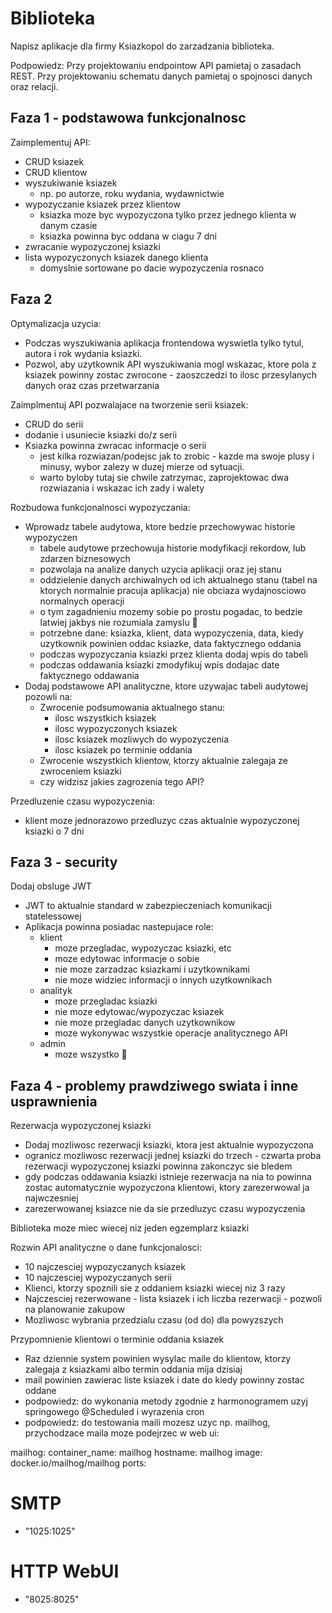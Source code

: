 # Biblioteka

Napisz aplikacje dla firmy Ksiazkopol do zarzadzania biblioteka.

Podpowiedz: Przy projektowaniu endpointow API pamietaj o zasadach REST. Przy projektowaniu schematu danych pamietaj o spojnosci danych oraz relacji.

## Faza 1 - podstawowa funkcjonalnosc

Zaimplementuj API:

* CRUD ksiazek
* CRUD klientow
* wyszukiwanie ksiazek
  * np. po autorze, roku wydania, wydawnictwie
* wypozyczanie ksiazek przez klientow
  * ksiazka moze byc wypozyczona tylko przez jednego klienta w danym czasie
  * ksiazka powinna byc oddana w ciagu 7 dni
* zwracanie wypozyczonej ksiazki
* lista wypozyczonych ksiazek danego klienta
  * domyslnie sortowane po dacie wypozyczenia rosnaco

## Faza 2

Optymalizacja uzycia:

* Podczas wyszukiwania aplikacja frontendowa wyswietla tylko tytul, autora i rok wydania ksiazki.
* Pozwol, aby uzytkownik API wyszukiwania mogl wskazac, ktore pola z ksiazek powinny zostac zwrocone - zaoszczedzi to ilosc przesylanych danych oraz czas przetwarzania

Zaimplmentuj API pozwalajace na tworzenie serii ksiazek:

* CRUD do serii
* dodanie i usuniecie ksiazki do/z serii
* Ksiazka powinna zwracac informacje o serii
  * jest kilka rozwiazan/podejsc jak to zrobic - kazde ma swoje plusy i minusy, wybor zalezy w duzej mierze od sytuacji.
  * warto byloby tutaj sie chwile zatrzymac, zaprojektowac dwa rozwiazania i wskazac ich zady i walety

Rozbudowa funkcjonalnosci wypozyczania:

* Wprowadz tabele audytowa, ktore bedzie przechowywac historie wypozyczen
  * tabele audytowe przechowuja historie modyfikacji rekordow, lub zdarzen biznesowych
  * pozwolaja na analize danych uzycia aplikacji oraz jej stanu
  * oddzielenie danych archiwalnych od ich aktualnego stanu (tabel na ktorych normalnie pracuja aplikacja) nie obciaza wydajnosciowo normalnych operacji
  * o tym zagadnieniu mozemy sobie po prostu pogadac, to bedzie latwiej jakbys nie rozumiala zamyslu 🙂
  * potrzebne dane: ksiazka, klient, data wypozyczenia, data, kiedy uzytkownik powinien oddac ksiazke, data faktycznego oddania
  * podczas wypozyczania ksiazki przez klienta dodaj wpis do tabeli
  * podczas oddawania ksiazki zmodyfikuj wpis dodajac date faktycznego oddawania
* Dodaj podstawowe API analityczne, ktore uzywajac tabeli audytowej pozowli na:
  * Zwrocenie podsumowania aktualnego stanu:
    * ilosc wszystkich ksiazek
    * ilosc wypozyczonych ksiazek
    * ilosc ksiazek mozliwych do wypozyczenia
    * ilosc ksiazek po terminie oddania
  * Zwrocenie wszystkich klientow, ktorzy aktualnie zalegaja ze zwroceniem ksiazki
  * czy widzisz jakies zagrozenia tego API?

Przedluzenie czasu wypozyczenia:

* klient moze jednorazowo przedluzyc czas aktualnie wypozyczonej ksiazki o 7 dni

## Faza 3 - security

Dodaj obsluge JWT

* JWT to aktualnie standard w zabezpieczeniach komunikacji statelessowej
* Aplikacja powinna posiadac nastepujace role:
  * klient
    * moze przegladac, wypozyczac ksiazki, etc
    * moze edytowac informacje o sobie
    * nie moze zarzadzac ksiazkami i uzytkownikami
    * nie moze widziec informacji o innych uzytkownikach
  * analityk
    * moze przegladac ksiazki
    * nie moze edytowac/wypozyczac ksiazek
    * nie moze przegladac danych uzytkownikow
    * moze wykonywac wszystkie operacje analitycznego API
  * admin
    * moze wszystko 🙂

## Faza 4 - problemy prawdziwego swiata i inne usprawnienia

Rezerwacja wypozyczonej ksiazki

* Dodaj mozliwosc rezerwacji ksiazki, ktora jest aktualnie wypozyczona
* ogranicz mozliwosc rezerwacji jednej ksiazki do trzech - czwarta proba rezerwacji wypozyczonej ksiazki powinna zakonczyc sie bledem
* gdy podczas oddawania ksiazki istnieje rezerwacja na nia to powinna zostac automatycznie wypozyczona klientowi, ktory zarezerwowal ja najwczesniej
* zarezerwowanej ksiazce nie da sie przedluzyc czasu wypozyczenia

Biblioteka moze miec wiecej niz jeden egzemplarz ksiazki

Rozwin API analityczne o dane funkcjonalosci:

* 10 najczesciej wypozyczanych ksiazek
* 10 najczesciej wypozyczanych serii
* Klienci, ktorzy spoznili sie z oddaniem ksiazki wiecej niz 3 razy
* Najczesciej rezerwowane - lista ksiazek i ich liczba rezerwacji - pozwoli na planowanie zakupow
* Mozliwosc wybrania przedzialu czasu (od do) dla powyzszych

Przypomnienie klientowi o terminie oddania ksiazek

* Raz dziennie system powinien wysylac maile do klientow, ktorzy zalegaja z ksiazkami albo termin oddania mija dzisiaj
* mail powinien zawierac liste ksiazek i date do kiedy powinny zostac oddane
* podpowiedz: do wykonania metody zgodnie z harmonogramem uzyj springowego @Scheduled i wyrazenia cron
* podpowiedz: do testowania maili mozesz uzyc np. mailhog, przychodzace maila moze podejrzec w web ui:


mailhog:
container_name: mailhog
hostname: mailhog
image: docker.io/mailhog/mailhog
ports:
# SMTP
- "1025:1025"
# HTTP WebUI
- "8025:8025"
  
